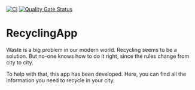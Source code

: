 [![CI](https://github.com/JulianiusM/RecyclingApp/actions/workflows/devops_ci_cd_pipeline_flutter.yml/badge.svg?branch=master)](https://github.com/JulianiusM/RecyclingApp/actions/workflows/devops_ci_cd_pipeline_flutter.yml)
[![Quality Gate Status](https://sonar.jundm100-development.de/api/project_badges/measure?project=JulianiusM_RecyclingApp_AYsK0cz8j79BXfh6nj-j&metric=alert_status&token=sqb_65447388dc6365baf7c9ede5c87e33d028f6c4f0)](https://sonar.jundm100-development.de/dashboard?id=JulianiusM_RecyclingApp_AYsK0cz8j79BXfh6nj-j)

# RecyclingApp

Waste is a big problem in our modern world.
Recycling seems to be a solution.
But no-one knows how to do it right, since the rules change from city to city.

To help with that, this app has been developed.
Here, you can find all the information you need to recycle in your city.
